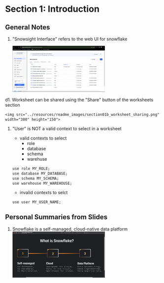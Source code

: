 # Section 1: Introduction

## General Notes

1. "Snowsight Interface" refers to the web UI for snowflake
    
    <img src="../resources/readme_images/section01a_snowsight.png" width="300" height="150">
    
d1. Worksheet can be shared using the "Share" button of the worksheets section

    <img src="../resources/readme_images/section01b_worksheet_sharing.png" width="300" height="150">

1. "User" is NOT a valid context to select in a worksheet
    - valid contexts to select
      - role
      - database
      - schema
      - warehuse
   ```snowflake
   use role MY_ROLE;
   use database MY_DATABASE;
   use schema MY_SCHEMA;
   use warehouse MY_WAREHOUSE;
   ```
   
    - invalid contexts to selct
   ```snowflake
   use user MY_USER_NAME;
   ```
   
## Personal Summaries from Slides

1. Snowflake is a self-managed, cloud-native data platform
    <img src="../resources/readme_images/section01c_what_is_snowflake.png" width="300" height="150">
